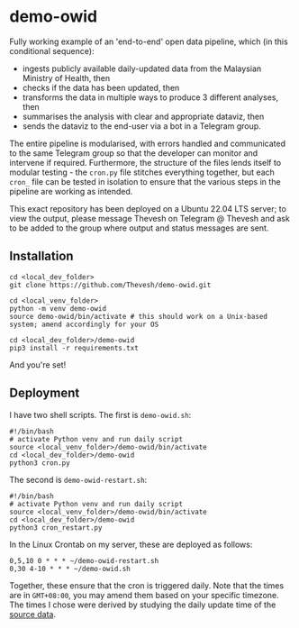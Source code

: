 # demo-owid
Fully working example of an 'end-to-end' open data pipeline, which (in this conditional sequence):
- ingests publicly available daily-updated data from the Malaysian Ministry of Health, then
- checks if the data has been updated, then
- transforms the data in multiple ways to produce 3 different analyses, then
- summarises the analysis with clear and appropriate dataviz, then
- sends the dataviz to the end-user via a bot in a Telegram group.

The entire pipeline is modularised, with errors handled and communicated to the same Telegram group so that the developer can monitor and intervene if required. Furthermore, the structure of the files lends itself to modular testing - the `cron.py` file stitches everything together, but each `cron_` file can be tested in isolation to ensure that the various steps in the pipeline are working as intended.

This exact repository has been deployed on a Ubuntu 22.04 LTS server; to view the output, please message Thevesh on Telegram @ Thevesh and ask to be added to the group where output and status messages are sent.

## Installation
```
cd <local_dev_folder>
git clone https://github.com/Thevesh/demo-owid.git

cd <local_venv_folder>
python -m venv demo-owid
source demo-owid/bin/activate # this should work on a Unix-based system; amend accordingly for your OS

cd <local_dev_folder>/demo-owid
pip3 install -r requirements.txt 
```

And you're set!

## Deployment
I have two shell scripts. The first is `demo-owid.sh`:
```
#!/bin/bash
# activate Python venv and run daily script
source <local_venv_folder>/demo-owid/bin/activate
cd <local_dev_folder>/demo-owid
python3 cron.py
```
The second is `demo-owid-restart.sh`:
```
#!/bin/bash
# activate Python venv and run daily script
source <local_venv_folder>/demo-owid/bin/activate
cd <local_dev_folder>/demo-owid
python3 cron_restart.py
```
In the Linux Crontab on my server, these are deployed as follows:
```
0,5,10 0 * * * ~/demo-owid-restart.sh
0,30 4-10 * * * ~/demo-owid.sh
```
Together, these ensure that the cron is triggered daily. Note that the times are in `GMT+08:00`, you may amend them based on your specific timezone. The times I chose were derived by studying the daily update time of the [source data](https://github.com/MoH-Malaysia/data-darah-public).
